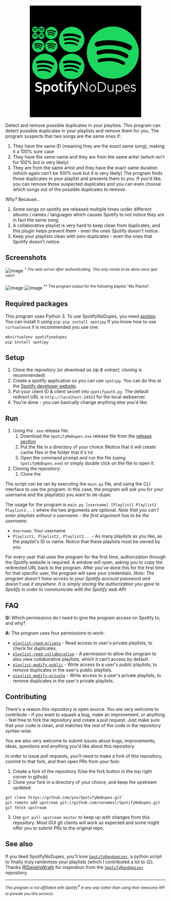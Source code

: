 <p align="center"><img alt="SpotifyNoDupes" src="SpotifyNoDupes.png" width="350"/></p> <!-- Gross HTML because of GitHub's markdown -->

Detect and remove possible duplicates in your playlists.
This program can detect possible duplicates in your playlists and remove them for you. The program suspects that two songs are the same ones if:
 1. They have the same ID (meaning they are the exact same song), making it a 100% sure case
 2. They have the same name and they are from the same artist (which isn't for 100% but is very likely)
 3. They are from the same artist and they have the exact same duration (which again can't be 100% sure but it is very likely)
The program finds those duplicates in your playlist and presents them to you. If you'd like, you can remove those suspected duplicates and you can even choose which songs out of the possible duplicates to remove.

_Why?_ Because...
 1. Some songs on spotify are released multiple times under different albums / names / languages which causes Spotify to not notice they are in fact the same song.
 2. A collaborative playlist is very hard to keep clean from duplicates, and this plugin helps prevent them - even the ones Spotify doesn't notice.
 3. Keep your playlists clean with zero duplicates - even the ones that Spotify doesn't notice.

## Screenshots
![image](https://user-images.githubusercontent.com/30472563/39255472-4c0c4f20-48b5-11e8-9d36-3adc0bed5f0a.png)
<sup>*\* The web server after authenticating. This only needs to be done once (per user).*</sup>

![image](https://user-images.githubusercontent.com/30472563/39919348-fe84c430-551b-11e8-85b5-0398e4b461e5.png)
![image](https://user-images.githubusercontent.com/30472563/40512222-d1c96b00-5faa-11e8-9aba-78cc123d7104.png)
<sup>*\* The program output for the following playlist "My Playlist".</sup>

## Required packages
This program uses Python 3. To use SpotifyNoDupes, you need [spotipy](https://github.com/plamere/spotipy). You can install it using `pip`: `pip install spotipy`
If you know how to use `virtualenv`s it is recommended you use one:
```
mkvirtualenv spotifynodupes
pip install spotipy
```
## Setup
1. Clone the repository (*or download as zip & extract*, cloning is recommended)
2. Create a spotify application so you can use `spotipy`. You can do this at the [Spotify developer website](https://developer.spotify.com/my-applications/).
3. Put your client ID & client secret into `spotifyauth.py`. The default redirect URL is `http://localhost:14523` for the local webserver.
4. You're done - you can basically change anything else you'd like.

## Run
1. Using the `.exe` release file: 
    1. Download the `SpotifyNoDupes.exe` release file from the [release section](https://github.com/stavlocker/SpotifyNoDupes/releases)
    2. Put the file in a directory of your choice (Notice that it will create cache files in the folder that it's in)
    3. Open the command prompt and run the file (using `SpotifyNoDupes.exe`) or simply double click on the file to open it.
2. Cloning the repository:
    1. Clone the 

The script can be ran by executing the `main.py` file, and using the CLI interface to use the program. In this case, the program will ask you for your username and the playlist(s) you want to de-dupe.

The usage for the program is `main.py [username] [Playlist1 Playlist2 Playlist3...]` where the two arguments are optional. _Note that you can't enter playlists without a username - the first argument has to be the username._
 - `Username`: Your username
 - `Playlist1, Playlist2, Playlist3...` - As many playlists as you like, as the playlist's ID or name. Notice that these playlists must be owned by you
 
For every user that uses the program for the first time, authorization through the Spotify website is required. A window will open, asking you to copy the redirected URL back to the program. After you've done this for the first time for that specific user, the program will save your credentials. _Note: The program doesn't have access to your Spotify account password and doesn't use it anywhere. It is simply storing the authorization you gave to Spotify in order to communicate with the Spotify web API._


## FAQ
**Q:** Which permissions do I need to give the program access on Spotify to, and why?

**A:** The program uses four permissions to work:
* [`playlist-read-private`](https://beta.developer.spotify.com/documentation/general/guides/scopes/#playlist-read-private) - Read access to user's private playlists, to check for duplicates.
* [`playlist-read-collaborative`](https://beta.developer.spotify.com/documentation/general/guides/scopes/#playlist-read-collaborative) - A permission to allow the program to also view collaborative playlists, which it can't access by default.
* [`playlist-modify-public`](https://beta.developer.spotify.com/documentation/general/guides/scopes/#playlist-modify-public) - Write access to a user's public playlists, to remove duplicates in the user's public playlists.
* [`playlist-modify-private`](https://beta.developer.spotify.com/documentation/general/guides/scopes/#playlist-modify-private) - Write access to a user's private playlists, to remove duplicates in the user's private playlists.

## Contributing
There's a reason this repository is open source. You are very welcome to contribute - if you want to squash a bug, make an improvement, or anything - feel free to fork the repository and create a pull request. Just make sure that your code is clean, and matches the rest of the code in the repository syntax-wise.

You are also very welcome to submit issues about bugs, improvements, ideas, questions and anything you'd like about this repository.

In order to issue pull requests, you'll need to make a fork of this repository, commit to that fork, and then open PRs from your fork:
1. Create a fork of the repository (Use the fork button in the top right corner in github)
2. Clone your fork in a directory of your choice, and keep the upstream updated:
```
git clone https://github.com/you/SpotifyNoDupes.git`
git remote add upstream git://github.com/nonamesl/SpotifyNoDupes.git
git fetch upstream
```
3. Use `git pull upstream master` to keep up with changes from this repository. Most GUI git clients will work as expected and some might offer you to submit PRs to the original repo.
## See also
If you liked SpotifyNoDupes, you'll love [`SpotifyRandomizer`](https://github.com/DanielsWrath/SpotifyRandomizer), a python script to finally truly randomize your playlists (which I contributed a lot to :wink:). Thanks [@DanielsWrath](https://github.com/DanielsWrath) for inspiration from the [`SpotifyRandomizer`](https://github.com/DanielsWrath/SpotifyRandomizer) repository.

---
<i><sup>This program is not affiliated with Spotify<sup>®</sup> in any way (other than using their awesome API to provide you this service).</sup></i>